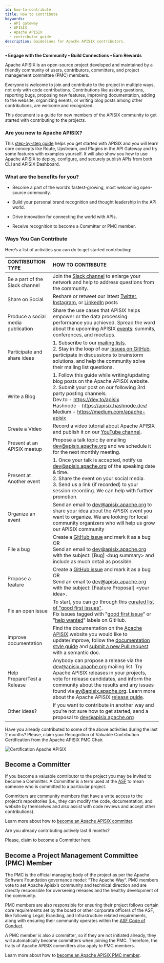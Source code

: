```yaml
---
id: how-to-contribute
title: How to Contribute
keywords:
  - API gateway
  - APISIX
  - Apache APISIX
  - contributor guide
description: Guidelines for Apache APISIX contributors.
---
```


**• Engage with the Community • Build Connections • Earn Rewards**

Apache APISIX is an open-source project developed and maintained by a friendly community of users, contributors, committers, and project management committee (PMC) members.

Everyone is welcome to join and contribute to the project in multiple ways, not only with code contributions. Contributions like asking questions, reporting bugs, proposing new features, improving documentation, adding to the website, organizing events, or writing blog posts among other contributions, are welcome and recognized.

This document is a guide for new members of the APISIX community to get started with contributing to the projects.

### Are you new to Apache APISIX?

This [step-by-step guide](https://boburmirzo.github.io/apisix-workshop/) helps you get started with APISIX and you will learn core concepts like Route, Upstream, and Plugins in the API Gateway and try some features with examples yourself. It will also show you how to use Apache APISIX to deploy, configure, and securely publish APIs from both CLI and APISIX Dashboard.

### What are the benefits for you?

- Become a part of the world’s fastest-growing, most welcoming open-source community.

- Build your personal brand recognition and thought leadership in the API world.

- Drive innovation for connecting the world with APIs.

- Receive recognition to become a Committer or PMC member.

### Ways You Can Contribute

Here’s a list of activities you can do to get started contributing:

| CONTRIBUTION TYPE                  | HOW TO CONTRIBUTE                                                                                                                                                                                                                                                                                                                                                                    |
| :--------------------------------- | :----------------------------------------------------------------------------------------------------------------------------------------------------------------------------------------------------------------------------------------------------------------------------------------------------------------------------------------------------------------------------------- |
| Be a part of the Slack channel     | Join the [Slack channel](https://apisix.apache.org/docs/general/join/#join-the-slack-channel) to enlarge your network and help to address questions from the community.                                                                                                                                                                                                              |
| Share on Social                    | Reshare or retweet our latest [Twitter](https://twitter.com/ApacheAPISIX), [Instagram](https://www.instagram.com/apache_apisix/), or [LinkedIn](https://www.linkedin.com/company/apache-apisix/) posts                                                                                                                                                                               |
| Produce a social media publication | Share the use cases that APISIX helps empower or the data processing performance you achieved. Spread the word about the upcoming APISIX [events](https://apisix.apache.org/docs/general/events/): summits, conferences, and meetups.                                                                                                                                                |
| Participate and share ideas        | 1. Subscribe to our [mailing lists](https://apisix.apache.org/docs/general/join/#subscribe-to-the-mailing-list).<br/>2. Stay in the loop of our [Issues on GitHub](https://github.com/apache/apisix/issues), participate in discussions to brainstorm solutions, and help the community solve their mailing list questions.                                                          |
| Write a Blog                       | 1. Follow this guide while writing/updating blog posts on the Apache APISIX website.<br/>2. Submit your post on our following 3rd party posting channels.<br/> Dev.to - https://dev.to/apisix<br/>Hashnode - https://apisix.hashnode.dev/<br/>Medium - https://medium.com/apache-apisix<br/>                                                                                         |
| Create a Video                     | Record a video tutorial about Apache APISIX and publish it on our [YouTube channel](https://www.youtube.com/channel/UCgPD18cMhOg5rmPVnQhAC8g).                                                                                                                                                                                                                                       |
| Present at an APISIX meetup        | Propose a talk topic by emailing dev@apisix.apache.org and we schedule it for the next monthly meeting.                                                                                                                                                                                                                                                                              |
| Present at Another event           | 1. Once your talk is accepted, notify us dev@apisix.apache.org of the speaking date & time.<br/>2. Share the event on your social media.<br/>3. Send us a link (if recorded) to your session recording. We can help with further promotion.                                                                                                                                          |
| Organize an event                  | Send an email to dev@apisix.apache.org to share your idea about the APISIX event you want to organize. We are looking for local community organizers who will help us grow our APISIX community                                                                                                                                                                                      |
| File a bug                         | Create a [GitHub issue](https://github.com/apache/apisix/issues) and mark it as a bug<br/>OR<br/>Send an email to dev@apisix.apache.org with the subject: [Bug] <bug summary\> and include as much detail as possible.                                                                                                                                                               |
| Propose a feature                  | Create a [GitHub issue](https://github.com/apache/apisix/issues) and mark it as a bug<br/>OR<br/>Send an email to dev@apisix.apache.org with the subject: [Feature Proposal] <your idea\>.                                                                                                                                                                                           |
| Fix an open issue                  | To start, you can go through this [curated list of "good first issues"](https://apisix.apache.org/contribute/).<br/>Fix issues tagged with "[good first issue](https://apisix.apache.org/docs/general/contributor-guide/#good-first-issues)" or "[help wanted](https://github.com/apache/apisix/issues?q=is%3Aopen+label%3A%22help+wanted%22+sort%3Aupdated-desc)" labels on GitHub. |
| Improve documentation              | Find the documentation on the [Apache APISIX](https://apisix.apache.org/) website you would like to update/improve, follow the [documentation style guide](https://apisix.apache.org/docs/general/documentation-style-guide/) and [submit a new Pull request](https://apisix.apache.org/docs/general/contributor-guide/#open-a-pull-request) with a semantic doc.                    |
| Help Prepare/Test a Release        | Anybody can propose a release via the dev@apisix.apache.org mailing list. Try Apache APISIX releases in your projects, vote for release candidates, and inform the community about the results and any issues found via ev@apisix.apache.org. Learn more about the Apache APISIX [release guide](https://apisix.apache.org/docs/general/release-guide/).                             |
| Other ideas?                       | If you want to contribute in another way and you’re not sure how to get started, send a proposal to dev@apisix.apache.org                                                                                                                                                                                                                                                            |

Have you already contributed to some of the above activities during the last 2 months?
Please, claim your Recognition of Valuable Contribution Certification from the Apache APISIX PMC Chair.

![Certification Apache APISIX](https://static.apiseven.com/uploads/2023/01/28/P0DOwR0Z_image.png)

## Become a Committer

If you become a valuable contributor to the project you may be invited to become a Committer. A Committer is a term used at the [ASF](https://www.apache.org/) to mean someone who is committed to a particular project.

Committers are community members that have a write access to the project’s repositories (i.e., they can modify the code, documentation, and website by themselves and also assist with code reviews and accept other contributions).

Learn more about how to [become an Apache APISIX committer](https://apisix.apache.org/docs/general/committer-guide/#how-do-i-become-an-apache-apisix-committer).

Are you already contributing actively last 6 months?

Please, claim to become a Committer here.

## Become a Project Management Committee (PMC) Member

The PMC is the official managing body of the project as per the Apache Software Foundation governance model: “The Apache Way”. PMC members vote to set Apache Apisix’s community and technical direction and are directly responsible for overseeing releases and the healthy development of the community.

PMC members are also responsible for ensuring their project follows certain core requirements set by the board or other corporate officers of the ASF, like following Legal, Branding, and Infrastructure related requirements, along with ensuring their community operates within the [ASF Code of Conduct](https://www.apache.org/foundation/policies/conduct#code-of-conduct).

A PMC member is also a committer, so if they are not initiated already, they will automatically become committers when joining the PMC. Therefore, the traits of Apache APISIX committers also apply to PMC members.

Learn more about how to [become an Apache APISIX PMC member](https://apisix.apache.org/docs/general/committer-guide/#how-do-i-become-an-apache-apisix-pmc-member).
